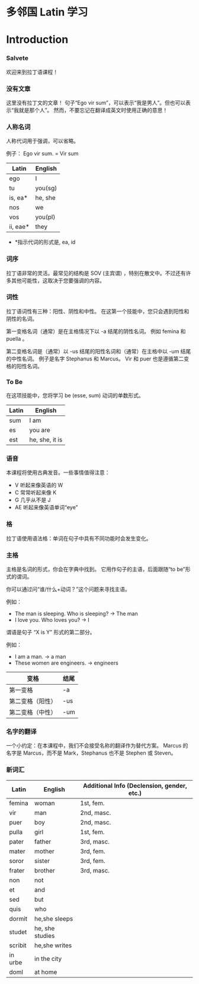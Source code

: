 # 多邻国 Latin 学习

# Introduction

### Salvete

欢迎来到拉丁语课程！

### 没有文章

这里没有拉丁文的文章！ 句子“Ego vir sum”，可以表示“我是男人”。但也可以表示“我就是那个人”。 然而，不要忘记在翻译成英文时使用正确的意思！

### 人称名词

人称代词用于强调，可以省略。

例子： Ego vir sum. = Vir sum

| Latin    | English |
| -------- | ------- |
| ego      | I       |
| tu       | you(sg) |
| is, ea*  | he, she |
| nos      | we      |
| vos      | you(pl) |
| ii, eae* | they    |

* *指示代词的形式是, ea, id

### 词序

拉丁语非常的灵活。最常见的结构是 SOV (主宾谓) ，特别在散文中。不过还有许多其他可能性，这取决于您要强调的内容。

### 词性

拉丁语词性有三种：阳性、阴性和中性。 在这第一个技能中，您只会遇到阳性和阴性的名词。

第一变格名词（通常）是在主格情况下以 -a 结尾的阴性名词。 例如 femina 和puella 。

第二变格名词是（通常）以 -us 结尾的阳性名词和（通常）在主格中以 -um 结尾的中性名词。 例子是名字 Stephanus 和 Marcus。  Vir 和 puer 也是遵循第二变格的阳性名词。

### To Be

在这项技能中，您将学习 be (esse, sum) 动词的单数形式。

| Latin | English        |
| ----- | -------------- |
| sum   | I am           |
| es    | you are        |
| est   | he, she, it is |

### 语音

本课程将使用古典发音。一些事情值得注意：

* V 听起来像英语的 W
* C 常常听起来像 K
* G 几乎从不是 J
* AE 听起来像英语单词“eye”

### 格

拉丁语使用语法格：单词在句子中具有不同功能时会发生变化。

### 主格

主格是名词的形式，你会在字典中找到。 它用作句子的主语，后面跟随“to be”形式的谓词。

你可以通过问“谁/什么+动词？”这个问题来寻找主语。

例如：

- The man is sleeping. Who is sleeping? -> The man
- I love you. Who loves you? -> I

谓语是句子 “X is Y” 形式的第二部分。

例如：

- I am a man. -> a man
- These women are engineers. -> engineers

| 变格             | 结尾 |
| ---------------- | ---- |
| 第一变格         | -a   |
| 第二变格（阳性） | -us  |
| 第二变格（中性） | -um  |

### 名字的翻译

一个小约定：在本课程中，我们不会接受名称的翻译作为替代方案。  Marcus 的名字是 Marcus，而不是 Mark，Stephanus 也不是 Stephen 或 Steven。

### 新词汇

| Latin   | English         | Additional Info (Declension, gender, etc.) |
| ------- | --------------- | ------------------------------------------ |
| femina  | woman           | 1st, fem.                                  |
| vir     | man             | 2nd, masc.                                 |
| puer    | boy             | 2nd, masc.                                 |
| pulla   | girl            | 1st, fem.                                  |
| pater   | father          | 3rd, masc.                                 |
| mater   | mother          | 3rd, fem.                                  |
| soror   | sister          | 3rd, fem.                                  |
| frater  | brother         | 3rd, masc.                                 |
| non     | not             |                                            |
| et      | and             |                                            |
| sed     | but             |                                            |
| quis    | who             |                                            |
| dormit  | he,she sleeps   |                                            |
| studet  | he, she studies |                                            |
| scribit | he,she writes   |                                            |
| in urbe | in the city     |                                            |
| doml    | at home         |                                            |

